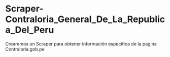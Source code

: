 # Scraper-Contraloria_General_De_La_Republica_Del_Peru
Crearemos un Scraper para obtener  información específica de la pagina Contraloria.gob.pe
